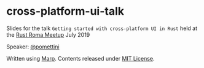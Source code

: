 # cross-platform-ui-talk

Slides for the talk `Getting started with cross-platform UI in Rust` held at the [Rust Roma Meetup](https://www.meetup.com/it-IT/Rust-Roma/events/263063168/) July 2019

Speaker: [@pomettini](https://github.com/Pomettini)

Written using [Marp](https://yhatt.github.io/marp/). Contents released under [MIT License](https://github.com/yhatt/marp/blob/master/LICENSE).
